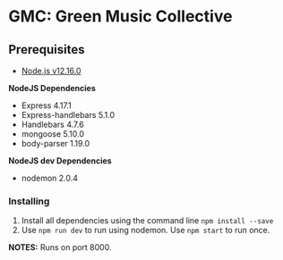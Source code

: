# GMC: Green Music Collective

## Prerequisites
* [Node.js v12.16.0](https://nodejs.org/en/)

**NodeJS Dependencies**
* Express 4.17.1
* Express-handlebars 5.1.0
* Handlebars 4.7.6
* mongoose 5.10.0
* body-parser 1.19.0

**NodeJS dev Dependencies**
* nodemon 2.0.4


### Installing
1. Install all dependencies using the command line `npm install --save`
2. Use `npm run dev` to run using nodemon. Use `npm start` to run once.

**NOTES:** Runs on port 8000.